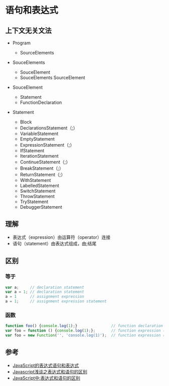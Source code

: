 ﻿# 语句和表达式

## 上下文无关文法

- Program
  - SourceElements

- SouceElements
  - SouceElement
  - SouceElements SourceElement

- SouceElement
  - Statement
  - FunctionDeclaration

- Statement
  - Block
  - DeclarationsStatement（;）
  - VariableStatement
  - EmptyStatement
  - ExpressionStatement（;）
  - IfStatement
  - IterationStatement
  - ContinueStatement（;）
  - BreakStatement（;）
  - ReturnStatement（;）
  - WithStatement
  - LabelledStatement
  - SwitchStatement
  - ThrowStatement
  - TryStatement
  - DebuggerStatement

## 理解

- 表达式（expression）由运算符（operator）连接
- 语句（statement）由表达式组成，由;结尾

## 区别

### 等于

```javascript
var a;     // declaration statement
var a = 1; // declaration statement
a = 1      // assignment expression
a = 1;     // assignment expression statement
```

### 函数

```javascript
function foo() {console.log(1);}               // function declaration
var foo = function () {console.log(1);};       // function expression（declaration statement）
var foo = new Function('', 'console.log(1)');  // function expression（declaration statement）
```

## 参考

- [JavaScript的表达式语句和表达式](http://www.tuicool.com/articles/7jqAZ3U)
- [Javascript浅谈之表达式和语句的区别](http://biancheng.dnbcw.net/javascript/465725.html)
- [JavaScript中:表达式和语句的区别](http://www.cnblogs.com/ziyunfei/archive/2012/09/16/2687589.html)